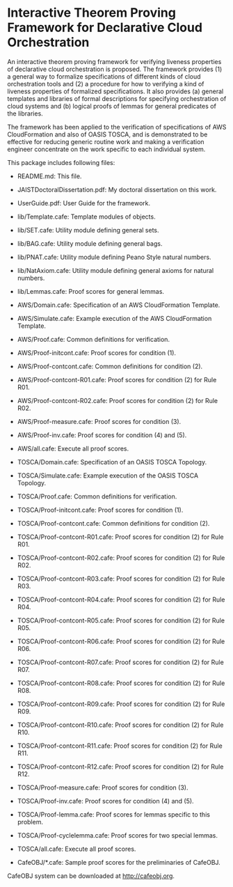 # Interactive Theorem Proving Framework for Declarative Cloud Orchestration

An interactive theorem proving framework for verifying liveness properties of declarative cloud orchestration is proposed.  The framework provides (1) a general way to formalize specifications of different kinds of cloud orchestration tools and (2) a procedure for how to verifying a kind of liveness properties of formalized specifications.  It also provides (a) general templates and libraries of formal descriptions for specifying orchestration of cloud systems and (b) logical proofs of lemmas for general predicates of the libraries.

The framework has been applied to the verification of specifications of AWS CloudFormation and also of OASIS TOSCA, and is demonstrated to be effective for reducing generic routine work and making a verification engineer concentrate on the work specific to each individual system.

This package includes following files:

- README.md: This file.

- JAISTDoctoralDissertation.pdf: My doctoral dissertation on this work.
- UserGuide.pdf: User Guide for the framework.

- lib/Template.cafe: Template modules of objects.
- lib/SET.cafe: Utility module defining general sets.
- lib/BAG.cafe: Utility module defining general bags.
- lib/PNAT.cafe: Utility module defining Peano Style natural numbers.
- lib/NatAxiom.cafe: Utility module defining general axioms for natural numbers.
- lib/Lemmas.cafe: Proof scores for general lemmas.

- AWS/Domain.cafe: Specification of an AWS CloudFormation Template.
- AWS/Simulate.cafe: Example execution of the AWS CloudFormation Template.
- AWS/Proof.cafe: Common definitions for verification.
- AWS/Proof-initcont.cafe: Proof scores for condition (1).
- AWS/Proof-contcont.cafe: Common definitions for condition (2).
- AWS/Proof-contcont-R01.cafe: Proof scores for condition (2) for Rule R01.
- AWS/Proof-contcont-R02.cafe: Proof scores for condition (2) for Rule R02.
- AWS/Proof-measure.cafe: Proof scores for condition (3).
- AWS/Proof-inv.cafe: Proof scores for condition (4) and (5).
- AWS/all.cafe: Execute all proof scores.

- TOSCA/Domain.cafe: Specification of an OASIS TOSCA Topology.
- TOSCA/Simulate.cafe: Example execution of the OASIS TOSCA Topology.
- TOSCA/Proof.cafe: Common definitions for verification.
- TOSCA/Proof-initcont.cafe: Proof scores for condition (1).
- TOSCA/Proof-contcont.cafe: Common definitions for condition (2).
- TOSCA/Proof-contcont-R01.cafe: Proof scores for condition (2) for Rule R01.
- TOSCA/Proof-contcont-R02.cafe: Proof scores for condition (2) for Rule R02.
- TOSCA/Proof-contcont-R03.cafe: Proof scores for condition (2) for Rule R03.
- TOSCA/Proof-contcont-R04.cafe: Proof scores for condition (2) for Rule R04.
- TOSCA/Proof-contcont-R05.cafe: Proof scores for condition (2) for Rule R05.
- TOSCA/Proof-contcont-R06.cafe: Proof scores for condition (2) for Rule R06.
- TOSCA/Proof-contcont-R07.cafe: Proof scores for condition (2) for Rule R07.
- TOSCA/Proof-contcont-R08.cafe: Proof scores for condition (2) for Rule R08.
- TOSCA/Proof-contcont-R09.cafe: Proof scores for condition (2) for Rule R09.
- TOSCA/Proof-contcont-R10.cafe: Proof scores for condition (2) for Rule R10.
- TOSCA/Proof-contcont-R11.cafe: Proof scores for condition (2) for Rule R11.
- TOSCA/Proof-contcont-R12.cafe: Proof scores for condition (2) for Rule R12.
- TOSCA/Proof-measure.cafe: Proof scores for condition (3).
- TOSCA/Proof-inv.cafe: Proof scores for condition (4) and (5).
- TOSCA/Proof-lemma.cafe: Proof scores for lemmas specific to this problem.
- TOSCA/Proof-cyclelemma.cafe: Proof scores for two special lemmas.
- TOSCA/all.cafe: Execute all proof scores.

- CafeOBJ/*.cafe: Sample proof scores for the preliminaries of CafeOBJ.

CafeOBJ system can be downloaded at http://cafeobj.org.
